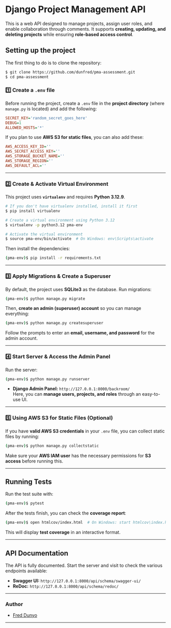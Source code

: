 # Django Project Management API

This is a web API designed to manage projects, assign user roles, and enable collaboration through comments. It supports **creating, updating, and deleting projects** while ensuring **role-based access control**.

## **Setting up the project**

The first thing to do is to clone the repository:

```sh
$ git clone https://github.com/dunfred/pma-assessment.git
$ cd pma-assessment
```

### **1️⃣ Create a `.env` file**
Before running the project, create a `.env` file in the **project directory** (where `manage.py` is located) and add the following:

```ini
SECRET_KEY='random_secret_goes_here'
DEBUG=1
ALLOWED_HOSTS='*'
```

If you plan to use **AWS S3 for static files**, you can also add these:

```ini
AWS_ACCESS_KEY_ID=''
AWS_SECRET_ACCESS_KEY=''
AWS_STORAGE_BUCKET_NAME=''
AWS_STORAGE_REGION=''
AWS_DEFAULT_ACL=''
```

---

### **2️⃣ Create & Activate Virtual Environment**
This project uses **`virtualenv`** and requires **Python 3.12.9**.  

```sh
# If you don't have virtualenv installed, install it first
$ pip install virtualenv

# Create a virtual environment using Python 3.12
$ virtualenv -p python3.12 pma-env

# Activate the virtual environment
$ source pma-env/bin/activate  # On Windows: env\Scripts\activate
```

Then install the dependencies:

```sh
(pma-env)$ pip install -r requirements.txt
```

---

### **3️⃣ Apply Migrations & Create a Superuser**
By default, the project uses **SQLite3** as the database. Run migrations:

```sh
(pma-env)$ python manage.py migrate
```

Then, **create an admin (superuser) account** so you can manage everything:

```sh
(pma-env)$ python manage.py createsuperuser
```

Follow the prompts to enter an **email, username, and password** for the admin account.

---

### **4️⃣ Start Server & Access the Admin Panel**
Run the server:

```sh
(pma-env)$ python manage.py runserver
```

- **Django Admin Panel:** `http://127.0.0.1:8000/backroom/`  
  Here, you can **manage users, projects, and roles** through an easy-to-use UI.  

---

### **5️⃣ Using AWS S3 for Static Files (Optional)**
If you have **valid AWS S3 credentials** in your `.env` file, you can collect static files by running:

```sh
(pma-env)$ python manage.py collectstatic
```

Make sure your **AWS IAM user** has the necessary permissions for **S3 access** before running this.

---

## **Running Tests**

Run the test suite with:

```sh
(pma-env)$ pytest
```

After the tests finish, you can check the **coverage report**:

```sh
(pma-env)$ open htmlcov/index.html  # On Windows: start htmlcov\index.html
```

This will display **test coverage** in an interactive format.

---

## **API Documentation**

The API is fully documented. Start the server and visit to check the various endpoints available:

- **Swagger UI:** `http://127.0.0.1:8000/api/schema/swagger-ui/`
- **ReDoc:** `http://127.0.0.1:8000/api/schema/redoc/`

---
### Author
- [Fred Dunyo](https://github.com/dunfred)

---